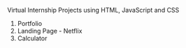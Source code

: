 Virtual Internship Projects using HTML, JavaScript and CSS
1. Portfolio
2. Landing Page - Netflix
3. Calculator
